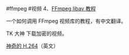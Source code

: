 #ffmpeg #视频
4、[FFmpeg libav 教程](https://github.com/leandromoreira/ffmpeg-libav-tutorial/blob/master/README-cn.md)

一个如何调用 FFmpeg 视频库的教程，有中文翻译。

TK 大神 下载加密的视频。


[神奇的 H.264](https://sidbala.com/h-264-is-magic/)（英文）

